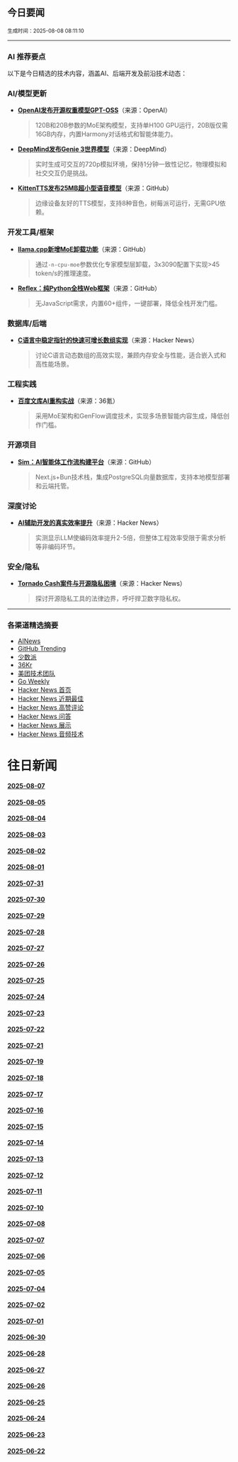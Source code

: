 ## 今日要闻

<sub> 生成时间：2025-08-08 08:11:10</sub>


---

### AI 推荐要点

以下是今日精选的技术内容，涵盖AI、后端开发及前沿技术动态：

### AI/模型更新
- **[OpenAI发布开源权重模型GPT-OSS](https://openai.com/open-models/)**（来源：OpenAI）  
  > 120B和20B参数的MoE架构模型，支持单H100 GPU运行，20B版仅需16GB内存，内置Harmony对话格式和智能体能力。

- **[DeepMind发布Genie 3世界模型](https://deepmind.google/discover/blog/genie-3-a-new-frontier-for-world-models/)**（来源：DeepMind）  
  > 实时生成可交互的720p模拟环境，保持1分钟一致性记忆，物理模拟和社交交互仍是挑战。

- **[KittenTTS发布25MB超小型语音模型](https://github.com/KittenML/KittenTTS)**（来源：GitHub）  
  > 边缘设备友好的TTS模型，支持8种音色，树莓派可运行，无需GPU依赖。

### 开发工具/框架
- **[llama.cpp新增MoE卸载功能](https://github.com/ggml-org/llama.cpp/pull/15077)**（来源：GitHub）  
  > 通过`-n-cpu-moe`参数优化专家模型层卸载，3x3090配置下实现>45 token/s的推理速度。

- **[Reflex：纯Python全栈Web框架](https://github.com/reflex-dev/reflex)**（来源：GitHub）  
  > 无JavaScript需求，内置60+组件，一键部署，降低全栈开发门槛。

### 数据库/后端
- **[C语言中稳定指针的快速可增长数组实现](https://news.ycombinator.com/item?id=44815702)**（来源：Hacker News）  
  > 讨论C语言动态数组的高效实现，兼顾内存安全与性能，适合嵌入式和高性能场景。

### 工程实践
- **[百度文库AI重构实战](https://36kr.com/p/3410964970081920)**（来源：36氪）  
  > 采用MoE架构和GenFlow调度技术，实现多场景智能内容生成，降低创作门槛。

### 开源项目
- **[Sim：AI智能体工作流构建平台](https://github.com/simstudioai/sim)**（来源：GitHub）  
  > Next.js+Bun技术栈，集成PostgreSQL向量数据库，支持本地模型部署和云端托管。

### 深度讨论
- **[AI辅助开发的真实效率提升](https://news.ycombinator.com/item?id=44798605)**（来源：Hacker News）  
  > 实测显示LLM使编码效率提升2-5倍，但整体工程效率受限于需求分析等非编码环节。

### 安全/隐私
- **[Tornado Cash案件与开源隐私困境](https://news.ycombinator.com/item?id=44816363)**（来源：Hacker News）  
  > 探讨开源隐私工具的法律边界，呼吁捍卫数字隐私权。

---

### 各渠道精选摘要
- [AINews](./2025-08-08/ai_news_summary_2025-08-08.md)
- [GitHub Trending](./2025-08-08/github_trending_2025-08-08.md)
- [少数派](./2025-08-08/shaoshupai_2025-08-08.md)
- [36Kr](./2025-08-08/36kr_summary_2025-08-08.md)
- [美团技术团队](./2025-08-08/meituan_2025-08-08.md)
- [Go Weekly](./2025-08-08/go_weekly_2025-08-08.md)
- [Hacker News 首页](./2025-08-08/hacker_news_frontpage_2025-08-08.md)
- [Hacker News 近期最佳](./2025-08-08/hacker_news_best_2025-08-08.md)
- [Hacker News 高赞评论](./2025-08-08/hacker_news_top_comments_2025-08-08.md)
- [Hacker News 问答](./2025-08-08/hacker_news_ask_2025-08-08.md)
- [Hacker News 展示](./2025-08-08/hacker_news_show_2025-08-08.md)
- [Hacker News 音频技术](./2025-08-08/hacker_news_audio_tech_2025-08-08.md)

# 往日新闻

#### [2025-08-07](./2025-08-07/newsletter.md)

#### [2025-08-05](./2025-08-05/newsletter.md)

#### [2025-08-04](./2025-08-04/newsletter.md)

#### [2025-08-03](./2025-08-03/newsletter.md)

#### [2025-08-02](./2025-08-02/newsletter.md)

#### [2025-08-01](./2025-08-01/newsletter.md)

#### [2025-07-31](./2025-07-31/newsletter.md)

#### [2025-07-30](./2025-07-30/newsletter.md)

#### [2025-07-29](./2025-07-29/newsletter.md)

#### [2025-07-28](./2025-07-28/newsletter.md)

#### [2025-07-27](./2025-07-27/newsletter.md)

#### [2025-07-26](./2025-07-26/newsletter.md)

#### [2025-07-25](./2025-07-25/newsletter.md)

#### [2025-07-24](./2025-07-24/newsletter.md)

#### [2025-07-23](./2025-07-23/newsletter.md)

#### [2025-07-22](./2025-07-22/newsletter.md)

#### [2025-07-21](./2025-07-21/newsletter.md)

#### [2025-07-19](./2025-07-19/newsletter.md)

#### [2025-07-18](./2025-07-18/newsletter.md)

#### [2025-07-17](./2025-07-17/newsletter.md)

#### [2025-07-16](./2025-07-16/newsletter.md)

#### [2025-07-15](./2025-07-15/newsletter.md)

#### [2025-07-14](./2025-07-14/newsletter.md)

#### [2025-07-13](./2025-07-13/newsletter.md)

#### [2025-07-12](./2025-07-12/newsletter.md)

#### [2025-07-11](./2025-07-11/newsletter.md)

#### [2025-07-10](./2025-07-10/newsletter.md)

#### [2025-07-08](./2025-07-08/newsletter.md)

#### [2025-07-07](./2025-07-07/newsletter.md)

#### [2025-07-06](./2025-07-06/newsletter.md)

#### [2025-07-05](./2025-07-05/newsletter.md)

#### [2025-07-04](./2025-07-04/newsletter.md)

#### [2025-07-02](./2025-07-02/newsletter.md)

#### [2025-07-01](./2025-07-01/newsletter.md)

#### [2025-06-30](./2025-06-30/newsletter.md)

#### [2025-06-28](./2025-06-28/newsletter.md)

#### [2025-06-27](./2025-06-27/newsletter.md)

#### [2025-06-26](./2025-06-26/newsletter.md)

#### [2025-06-25](./2025-06-25/newsletter.md)

#### [2025-06-24](./2025-06-24/newsletter.md)

#### [2025-06-23](./2025-06-23/newsletter.md)

#### [2025-06-22](./2025-06-22/newsletter.md)
